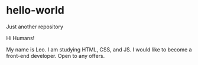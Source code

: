 # hello-world
Just another repository

Hi Humans!

My name is Leo. I am studying HTML, CSS, and JS. I would like to become a front-end developer.
Open to any offers.
